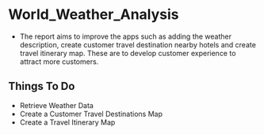 # World_Weather_Analysis

- The report aims to improve the apps such as adding the weather description, create customer travel destination nearby hotels and create travel itinerary map. These are to develop customer experience to attract more customers.

## Things To Do

- Retrieve Weather Data
- Create a Customer Travel Destinations Map
- Create a Travel Itinerary Map
